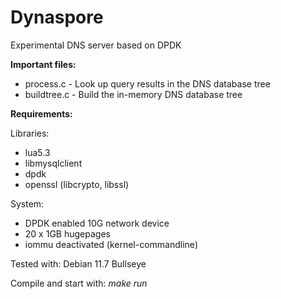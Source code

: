 # Dynaspore

Experimental DNS server based on DPDK

**Important files:**

- process.c - Look up query results in the DNS database tree
- buildtree.c - Build the in-memory DNS database tree

**Requirements:**

Libraries:
- lua5.3
- libmysqlclient
- dpdk
- openssl (libcrypto, libssl)

System:
- DPDK enabled 10G network device
- 20 x 1GB hugepages
- iommu deactivated (kernel-commandline)

Tested with: Debian 11.7 Bullseye

Compile and start with: *make run*




